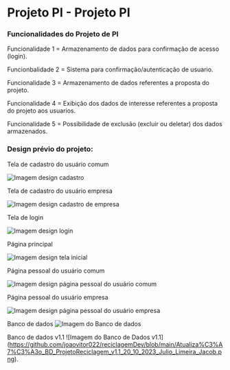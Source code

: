 # Projeto PI - Projeto PI

### Funcionalidades do Projeto de PI

Funcionalidade 1 = Armazenamento de dados para confirmação de acesso (login).

Funcionbalidade 2 = Sistema para confirmação/autenticação de usuario.

Funcionalidade 3 = Armazenamento de dados referentes a proposta do projeto.

Funcionalidade 4 = Exibição dos dados de interesse referentes a proposta do projeto aos usuarios.

Funcionalidade 5 = Possibilidade de exclusão (excluir ou deletar) dos dados armazenados.

### Design prévio do projeto:
Tela de cadastro do usuário comum

![Imagem design cadastro](https://github.com/joaovitor022/reciclagemDev/blob/main/Imagens/README/Cadastro.png)

Tela de cadastro do usuário empresa

![Imagem design cadastro de empresa](https://github.com/joaovitor022/reciclagemDev/blob/main/Imagens/README/Cadastro_Empresa.png)

Tela de login

![Imagem design login](https://github.com/joaovitor022/reciclagemDev/blob/main/Imagens/README/Login.png)

Página principal

![Imagem design tela inicial](https://github.com/joaovitor022/reciclagemDev/blob/main/Imagens/README/Tela_Inicial.png)

Página pessoal do usuário comum

![Imagem design página pessoal do usuário comum](https://github.com/joaovitor022/reciclagemDev/blob/main/Imagens/README/Pagina_Usuario.png)

Página pessoal do usuário empresa

![Imagem design página pessoal do usuário empresa](https://github.com/joaovitor022/reciclagemDev/blob/main/Imagens/README/Pagina_Empresa.png)


Banco de dados
![Imagem do Banco de dados](https://github.com/joaovitor022/reciclagemDev/blob/main/Imagens/README/Atualiza%C3%A7%C3%A3o_BD_ProjetoReciclagem_06_10_2023_Julio_Limeira_Jacob.png)

Banco de dados v1.1
![Imagem do Banco de Dados v1.1]
(https://github.com/joaovitor022/reciclagemDev/blob/main/Atualiza%C3%A7%C3%A3o_BD_ProjetoReciclagem_v1.1_20_10_2023_Julio_Limeira_Jacob.png).

